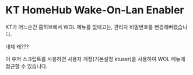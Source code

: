 KT HomeHub Wake-On-Lan Enabler
==============================

KT가 어느순간 홈허브에서 WOL 메뉴를 없애고는, 관리자 비밀번호를 변경해버렸습니다.

대체 왜???

이 유저 스크립트를 사용하면 사용자 계정(기본설정 ktuser)을 사용하여 WOL 메뉴에 접근할 수 있습니다.


